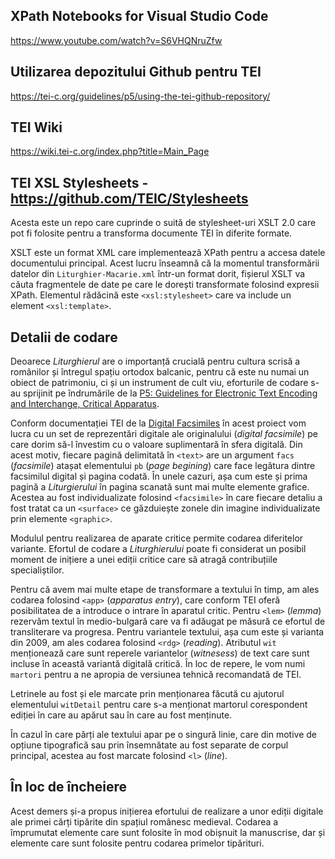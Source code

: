## XPath Notebooks for Visual Studio Code

https://www.youtube.com/watch?v=S6VHQNruZfw

## Utilizarea depozitului Github pentru TEI

https://tei-c.org/guidelines/p5/using-the-tei-github-repository/

## TEI Wiki

https://wiki.tei-c.org/index.php?title=Main_Page

## TEI XSL Stylesheets - https://github.com/TEIC/Stylesheets

Acesta este un repo care cuprinde o suită de stylesheet-uri XSLT 2.0 care pot fi folosite pentru a transforma documente TEI în diferite formate.

XSLT este un format XML care implementează XPath pentru a accesa datele documentului principal. Acest lucru înseamnă că la momentul transformării datelor din `Liturghier-Macarie.xml` într-un format dorit, fișierul XSLT va căuta fragmentele de date pe care le dorești transformate folosind expresii XPath. Elementul rădăcină este `<xsl:stylesheet>` care va include un element `<xsl:template>`.

## Detalii de codare

Deoarece *Liturghierul* are o importanță crucială pentru cultura scrisă a românilor și întregul spațiu ortodox balcanic, pentru că este nu numai un obiect de patrimoniu, ci și un instrument de cult viu, eforturile de codare s-au sprijinit pe îndrumările de la [P5: Guidelines for Electronic Text Encoding and Interchange, Critical Apparatus](https://www.tei-c.org/release/doc/tei-p5-doc/en/html/TC.html).

Conform documentației TEI de la [Digital Facsimiles](https://www.tei-c.org/release/doc/tei-p5-doc/en/html/PH.html#PHFAX) în acest proiect vom lucra cu un set de reprezentări digitale ale originalului (*digital facsimile*) pe care dorim să-l învestim cu o valoare suplimentară în sfera digitală.
Din acest motiv, fiecare pagină delimitată în `<text>` are un argument `facs` (*facsimile*) atașat elementului `pb` (*page begining*) care face legătura dintre facsimilul digital și pagina codată. În unele cazuri, așa cum este și prima pagină a *Liturgierului* în pagina scanată sunt mai multe elemente grafice. Acestea au fost individualizate folosind `<facsimile>` în care fiecare detaliu a fost tratat ca un `<surface>` ce găzduiește zonele din imagine individualizate prin elemente `<graphic>`.

Modulul pentru realizarea de aparate critice permite codarea diferitelor variante. Efortul de codare a *Liturghierului* poate fi considerat un posibil moment de inițiere a unei ediții critice care să atragă contribuțiile specialiștilor.

Pentru că avem mai multe etape de transformare a textului în timp, am ales codarea folosind `<app>` (*apparatus entry*), care conform TEI oferă posibilitatea de a introduce o intrare în aparatul critic. Pentru `<lem>` (*lemma*) rezervăm textul în medio-bulgară care va fi adăugat pe măsură ce efortul de transliterare va progresa. Pentru variantele textului, așa cum este și varianta din 2009, am ales codarea folosind `<rdg>` (*reading*). Atributul `wit` menționează care sunt reperele variantelor (*witnesess*) de text care sunt incluse în această variantă digitală critică. În loc de repere, le vom numi `martori` pentru a ne apropia de versiunea tehnică recomandată de TEI.

Letrinele au fost și ele marcate prin menționarea făcută cu ajutorul elementului `witDetail` pentru care s-a menționat martorul corespondent ediției în care au apărut sau în care au fost menținute.

În cazul în care părți ale textului apar pe o singură linie, care din motive de opțiune tipografică sau prin însemnătate au fost separate de corpul principal, acestea au fost marcate folosind `<l>` (*line*).

## În loc de încheiere

Acest demers și-a propus inițierea efortului de realizare a unor ediții digitale ale primei cărți tipărite din spațiul românesc medieval. Codarea a împrumutat elemente care sunt folosite în mod obișnuit la manuscrise, dar și elemente care sunt folosite pentru codarea primelor tipărituri.